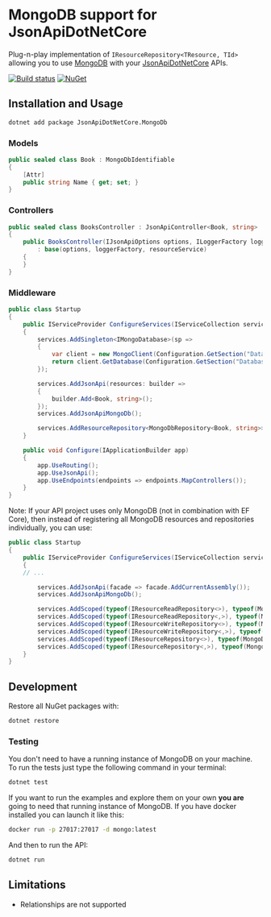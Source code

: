 # MongoDB support for JsonApiDotNetCore

Plug-n-play implementation of `IResourceRepository<TResource, TId>` allowing you to use [MongoDB](https://www.mongodb.com/) with your [JsonApiDotNetCore](https://github.com/json-api-dotnet/JsonApiDotNetCore) APIs.

[![Build status](https://ci.appveyor.com/api/projects/status/dadm2kr2y0353mji/branch/master?svg=true)](https://ci.appveyor.com/project/json-api-dotnet/jsonapidotnetcore-mongodb/branch/master)
[![NuGet](https://img.shields.io/nuget/v/JsonApiDotNetCore.MongoDb.svg)](https://www.nuget.org/packages/JsonApiDotNetCore.MongoDb/)

## Installation and Usage

```bash
dotnet add package JsonApiDotNetCore.MongoDb
```

### Models

```cs
public sealed class Book : MongoDbIdentifiable
{
    [Attr]
    public string Name { get; set; }
}
```

### Controllers

```cs
public sealed class BooksController : JsonApiController<Book, string>
{
    public BooksController(IJsonApiOptions options, ILoggerFactory loggerFactory, IResourceService<Book, string> resourceService)
        : base(options, loggerFactory, resourceService)
    {
    }
}
```

### Middleware

```cs
public class Startup
{
    public IServiceProvider ConfigureServices(IServiceCollection services)
    {
        services.AddSingleton<IMongoDatabase>(sp =>
        {
            var client = new MongoClient(Configuration.GetSection("DatabaseSettings:ConnectionString").Value);
            return client.GetDatabase(Configuration.GetSection("DatabaseSettings:Database").Value);
        });

        services.AddJsonApi(resources: builder =>
        {
            builder.Add<Book, string>();
        });
        services.AddJsonApiMongoDb();

        services.AddResourceRepository<MongoDbRepository<Book, string>>();
    }

    public void Configure(IApplicationBuilder app)
    {
        app.UseRouting();
        app.UseJsonApi();
        app.UseEndpoints(endpoints => endpoints.MapControllers());
    }
}
```
Note: If your API project uses only MongoDB (not in combination with EF Core), then instead of
registering all MongoDB resources and repositories individually, you can use:
```cs
public class Startup
{
    public IServiceProvider ConfigureServices(IServiceCollection services)
    {
	// ...

        services.AddJsonApi(facade => facade.AddCurrentAssembly());
        services.AddJsonApiMongoDb();

        services.AddScoped(typeof(IResourceReadRepository<>), typeof(MongoDbRepository<>));
        services.AddScoped(typeof(IResourceReadRepository<,>), typeof(MongoDbRepository<,>));
        services.AddScoped(typeof(IResourceWriteRepository<>), typeof(MongoDbRepository<>));
        services.AddScoped(typeof(IResourceWriteRepository<,>), typeof(MongoDbRepository<,>));
        services.AddScoped(typeof(IResourceRepository<>), typeof(MongoDbRepository<>));
        services.AddScoped(typeof(IResourceRepository<,>), typeof(MongoDbRepository<,>));
    }
}
```

## Development

Restore all NuGet packages with:

```bash
dotnet restore
```

### Testing

You don't need to have a running instance of MongoDB on your machine. To run the tests just type the following command in your terminal:

```bash
dotnet test
```

If you want to run the examples and explore them on your own **you are** going to need that running instance of MongoDB. If you have docker installed you can launch it like this:

```bash
docker run -p 27017:27017 -d mongo:latest
```

And then to run the API:

```bash
dotnet run
```

## Limitations

- Relationships are not supported
